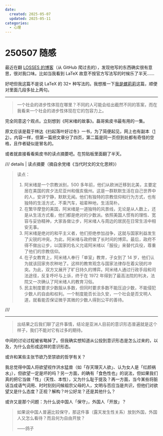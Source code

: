 ```yaml
---
date:
  created: 2025-05-07
  updated: 2025-05-11
categories:
  - 心理
---
```

# 250507 随感

最近在翻 [LOSSES 的博客](https://roriri.one/)（从 GitHub 爬过去的），发现他写的东西确实很有意思，很对我口味。比如当我看到 LaTeX 故意不按官方写法写的时候乐了半天……

好吧但我这篇不是说 LaTeX 的 32+ 种写法的。我想推一下[我是螺莉莉](https://roriri.one/2020/07/25/why-roriri/)这篇，顺便对里面几段多扯上两句。

---

<!-- more -->

> 一个社会的进步性体现在哪里？不同的人可能会给出截然不同的答案，而在我看来一个社会的进步性体现在它的包容力上。

完全同意这个观点。立刻想到《阿米绪的故事》。磊哥紫皮书最有用的一集。

原文应该是载于林达《扫起落叶好过冬》一书，为了简便起见，网上也有副本（[1](https://www.xuges.com/gt/linda/sqly/030.htm) [2](https://www.aisixiang.com/data/13957.html)）。内容一样，但第一篇把文章分了四页，第二篇是同一页但到处都有奇怪的空格，且作者疑似是冒名的。

或者就直接看看紫皮书的读点摘要吧。在剪贴板里面翻了半天。

/// details | 读点摘要（摘自余党绪《当代时文的文化思辨》）

> 读点：
>
> 1. 阿米绪是一个宗教派别，500 多年前，他们从欧洲迁移到北美，主要定居在美国的宾夕法尼亚州和俄亥俄州。这是一群默默生活在自己世界中的人，安详宁静，默默无闻。他们有独特的宗教信仰和行为方式，也有独特的生活方式，不乘汽车，祖辈种地，生活简朴。
> 2. 在繁华摩登的美国，阿米绪是一道独特的风景线，无论是从人数上，还是从生活方式看，他们都是绝对的少数派。依照美国人惯有的理性、宽容与妥协精神，大家各做让步，阿米绪人与周边的居民在日常生活中相安无事。
> 3. 阿米绪是绝对的和平主义者，他们拒绝参加战争，这就与国家利益发生了尖锐的冲突。为此，阿米绪与政府做了长时间的博弈。最后，政府不得不做出让步，以国家的名义允诺阿米绪以「服役」来替代兵役，尊重了他们的宗教信仰。
> 4. 在子女教育上，阿米绪人奉行「单室」教育，子女到了 14 岁，他们认为就该回家务农种地了。这样的教育观念与国家法律存在着尖锐的冲突。为此，双方又展开了旷日持久的博弈。阿米绪人通过行政手段和司法途径，反复呼吁与上诉，终于在 1972 年得到了最高法院的判决，法院又一次确认了阿米绪人的教育习俗。
> 5. 民主制度要求少数服从多数，但同时要求多数不能压迫少数，不能侵犯少数人的自由和权利。一个制度能否长治久安，一个社会是否文明人道，就看能否保证微乎其微的少数人得到公平的善待。

///

---

> 出结果之后我们聊了这件事情，结论是亚洲人目前的意识形态普遍就是这个样子，我们不能对它有过多的期待。

中间的讨论过程被省略掉了。但我确实想知道从公投到意识形态是怎么过来的，以及，为什么会形成这样的意识形态。

或许和某些主张节欲乃至禁欲的哲学有关？

我总觉得中国人将欲望视作洪水猛兽（如「存天理灭人欲」、认为女人是「红颜祸水」），但欲望一定是坏的吗？另一方面，的确有「食色性也」的说法，但如果我们真的把它当做「性」（天性、本性），又为什么耻于提及？再一方面，当今某些将脏话当成语气词用、时时刻刻问候祖宗父母的人，文明与否应当是共识，但他们对欲望又是什么态度？正视？解构？叶公好龙？还是其他什么？

或许又是那个问题：为什么说中国人「保守」，外国人「开放」？

> 如果说中国人普遍比较保守，那这件事（露天发生性关系）放到外国，外国人又怎么看待？而且何为自由开放？
>
> ⸺鸽子
